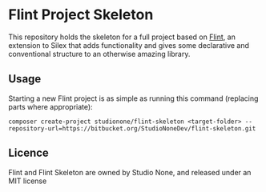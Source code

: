 # Flint Project Skeleton
This repository holds the skeleton for a full project based on [Flint](https://bitbucket.org/StudioNoneDev/flint), an extension to Silex that adds functionality and gives some declarative and conventional structure to an otherwise amazing library.

## Usage
Starting a new Flint project is as simple as running this command (replacing parts where appropriate):
```
composer create-project studionone/flint-skeleton <target-folder> --repository-url=https://bitbucket.org/StudioNoneDev/flint-skeleton.git
```

## Licence
Flint and Flint Skeleton are owned by Studio None, and released under an MIT license
